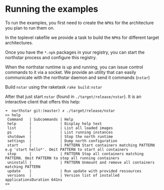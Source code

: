 # Running the examples

To run the examples, you first need to create the `NPK`s for the architecture you plan to run them on.

In the toplevel rakefile we provide a task to build the `NPK`s for different target architectures.

Once you have the `*.npk` packages in your registry, you can start the northstar process and configure this registry.

When the northstar runtime is up and running, you can issue control commands to it via a socket.
We provide an utility that can easily communicate with the northstar daemon and send it commands (`nstar`)

Build `nstar` using the raketask `rake build:nstar`

After that just start `nstar` (found in `./target/release/nstar`). It is an interactive client that offers this help:

``` shell
➜  northstar git:(master) ✗ ./target/release/nstar
>> help
 Command   | Subcommands | Help
 help      |             | Display help text
 list      |             | List all loaded images
 ps        |             | List running instances
 shutdown  |             | Stop the north runtime
 settings  |             | Dump north configuration
 start     |             | PATTERN Start containers matching PATTERN e.g 'start hello*'. Omit PATTERN to start all containers
 stop      |             | PATTERN Stop all containers matching PATTERN. Omit PATTERN to stop all running containers
 uninstall |             | PATTERN Unmount and remove all containers matching PATTERN
 update    |             | Run update with provided ressources
 versions  |             | Version list of installed applicationsDuration 641ns
>>
```
